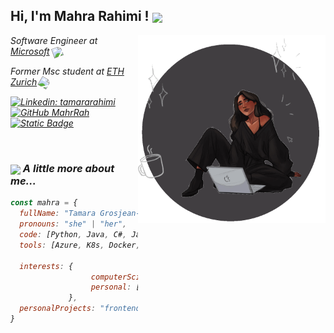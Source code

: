 <h2> Hi, I'm Mahra Rahimi ! <img src="https://i.giphy.com/media/v1.Y2lkPTc5MGI3NjExYWRhaWx5cTBpZGlmYzh6ODN2ZnNvc3c4NzlpazluOHpkaW95NTY0MyZlcD12MV9pbnRlcm5hbF9naWZfYnlfaWQmY3Q9cw/3cyE1ZvKEvn7DNFmLX/giphy.gif" width="40" style="vertical-align: middle;"></h2>
<img align='right' src="./me.gif" width="300">
<p><em>Software Engineer at <a href="https://careers.microsoft.com/v2/global/en/home.html">Microsoft</a> <img src="https://i.giphy.com/media/v1.Y2lkPTc5MGI3NjExcGhtaHZieWptM2Fyc2wycHpxbjlteWI5a3ZmZjFidGwwNGE1YTg4cSZlcD12MV9pbnRlcm5hbF9naWZfYnlfaWQmY3Q9cw/l0Iy9GydcyvaN3aqk/giphy.gif" width="15" style="vertical-align: middle;transform: rotate(-20deg)">

<p><em>Former Msc student at <a href="https://ethz.ch/en.html">ETH Zurich</a> <img src="https://i.giphy.com/media/v1.Y2lkPTc5MGI3NjExa2I4Nmw5cGxpOXhoYTZndjM0em9jaDJxYjM3MzdldzdiNDJhNTVtMSZlcD12MV9pbnRlcm5hbF9naWZfYnlfaWQmY3Q9cw/9iSlGflR0l9987MiFs/giphy.gif" width="30" style="vertical-align: middle; transform: rotate(30deg);">
</em></p>

[![Linkedin: tamararahimi](https://img.shields.io/badge/-tamararahimi-grey?style=flat-square&logo=Linkedin&logoColor=white&link=https://www.linkedin.com/in/tamararahimi/)](https://www.linkedin.com/in/tamararahimi/)
[![GitHub MahrRah](https://img.shields.io/github/followers/MahrRah)](https://github.com/MahrRah)
[![Static Badge](https://img.shields.io/badge/dev.to-Blog-white.svg)](https://dev.to/mahrrah)



<br/>


<h3> <img src="https://i.giphy.com/media/v1.Y2lkPTc5MGI3NjExNTZqcHNqYmZpMW5qcWlqNms3bzE2Z2Zxa3ViNjUyaGVzeDhmcDhpMiZlcD12MV9pbnRlcm5hbF9naWZfYnlfaWQmY3Q9cw/nwEgx10BwAz0eQf1pV/giphy.gif" width="50" style="vertical-align: middle;"> A little more about me...   </h3>

```javascript
const mahra = {
  fullName: "Tamara Grosjean-Rahimi",
  pronouns: "she" | "her",
  code: [Python, Java, C#, Javascript, Bash],
  tools: [Azure, K8s, Docker, IaC, Machine Learning],

  interests: {
                  computerScience: ["Observability", "Cloud"],
                  personal: ["Art", "Books", "Dance", "Music"]          
             },
  personalProjects: "frontend stuff that I love but drives me insane..."
} 
```
